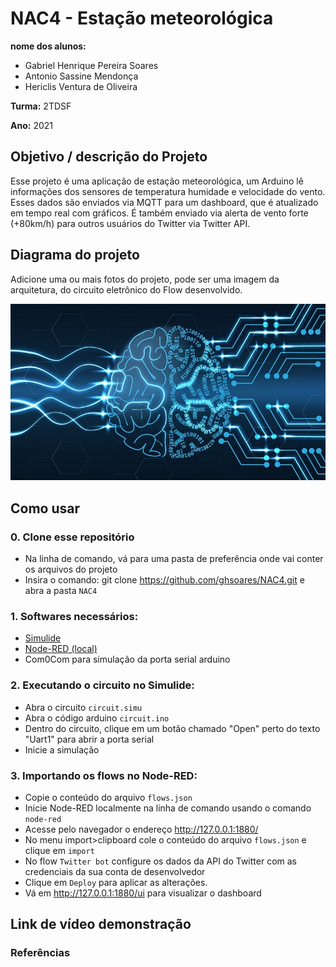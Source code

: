 # NAC4 - Estação meteorológica

**nome dos alunos:** 
* Gabriel Henrique Pereira Soares
* Antonio Sassine Mendonça
* Hericlis Ventura de Oliveira

**Turma:** 2TDSF

**Ano:** 2021

## Objetivo / descrição do Projeto

Esse projeto é uma aplicação de estação meteorológica, um Arduino lê informações dos sensores de temperatura humidade e velocidade do vento.
Esses dados são enviados via MQTT para um dashboard, que é atualizado em tempo real com gráficos.
É também enviado via alerta de vento forte (+80km/h) para outros usuários do Twitter via Twitter API.

## Diagrama do projeto

Adicione uma ou mais fotos do projeto, pode ser uma imagem da arquitetura, do circuito eletrônico do Flow desenvolvido. 

<img src="/imagem.jpg" width="550">


## Como usar 

### 0. Clone esse repositório
* Na linha de comando, vá para uma pasta de preferência onde vai conter os arquivos do projeto
* Insira o comando: git clone https://github.com/ghsoares/NAC4.git e abra a pasta `NAC4`

### 1. Softwares necessários:
* [Simulide](https://www.simulide.com/p/downloads.html)
* [Node-RED (local)](https://nodered.org/docs/getting-started/local)
* Com0Com para simulação da porta serial arduino
### 2. Executando o circuito no Simulide:
* Abra o circuito `circuit.simu`
* Abra o código arduino `circuit.ino`
* Dentro do circuito, clique em um botão chamado "Open" perto do texto "Uart1" para abrir a porta serial
* Inicie a simulação
### 3. Importando os flows no Node-RED:
* Copie o conteúdo do arquivo `flows.json`
* Inicie Node-RED localmente na linha de comando usando o comando `node-red`
* Acesse pelo navegador o endereço http://127.0.0.1:1880/
* No menu import>clipboard cole o conteúdo do arquivo `flows.json` e clique em `import`
* No flow `Twitter bot` configure os dados da API do Twitter com as credenciais da sua conta de desenvolvedor
* Clique em `Deploy` para aplicar as alterações.
* Vá em http://127.0.0.1:1880/ui para visualizar o dashboard

## Link de vídeo demonstração


### Referências 
